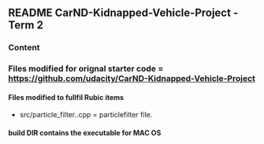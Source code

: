 ## README CarND-Kidnapped-Vehicle-Project - Term 2

### Content

### Files modified for orignal starter code =  https://github.com/udacity/CarND-Kidnapped-Vehicle-Project


#### Files modified to fullfil Rubic items
* src/particle_filter..cpp = particlefilter file.


#### build DIR contains the executable for MAC OS
